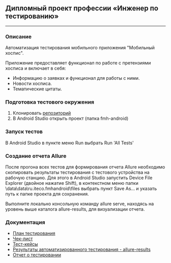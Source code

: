 ## Дипломный проект профессии «Инженер по тестированию»

---

### Описание

Автоматизация тестирования мобильного приложения "Мобильный хоспис".

Приложение предоставляет функционал по работе с претензиями хосписа и включает в себя:

* Информацию о заявках и функционал для работы с ними.
* Новости хосписа.
* Тематические цитаты.

### Подготовка тестового окружения
1. Клонировать [репозиторий](https://github.com/Eslinda/DiplomQA)
2. В Android Studio открыть проект (папка fmh-android)

### Запуск тестов
В Android Studio в пункте меню Run выбрать Run 'All Tests' 

### Создание отчета Allure
После прогона всех тестов для формирования отчета Allure необходимо скопировать результаты тестирования с тестового устройства на рабочую станцию. Для этого в Android Studio запустить Device File Explorer (двойное нажатие Shift), в контекстном меню папки \data\data\ru.iteco.fmhandroid\files выбрать пункт Save As... и указать путь к папке проекта для сохранения.

Выполните локально консольную команду allure serve, находясь на уровень выше каталога allure-results, для визуализации отчета.

### Документация
* [План тестирования](https://github.com/Eslinda/DiplomQA/blob/main/Plan.md)
* [Чек-лист](https://github.com/Eslinda/DiplomQA/blob/main/Check.xlsx)
* [Тест-кейсы](https://github.com/Eslinda/DiplomQA/blob/main/Cases.xlsx)
* [Результаты автоматизированного тестирования - allure-results](https://github.com/Eslinda/DiplomQA/blob/main/allure-results.zip)
* [Отчет о тестировании](https://github.com/Eslinda/DiplomQA/blob/main/Result.md)
